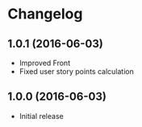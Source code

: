 # Changelog #

## 1.0.1 (2016-06-03)
- Improved Front
- Fixed user story points calculation

## 1.0.0 (2016-06-03)
- Initial release
